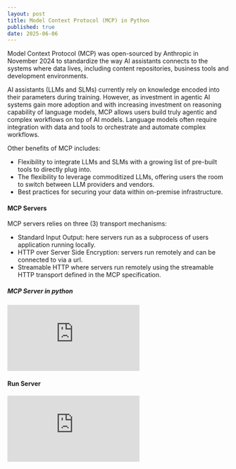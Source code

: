 ```yaml
---
layout: post
title: Model Context Protocol (MCP) in Python
published: true
date: 2025-06-06
---
```

Model Context Protocol (MCP) was open-sourced by Anthropic in November 2024 to standardize the way AI assistants connects to the systems where data lives, including content repositories, business tools and development environments.

AI assistants (LLMs and SLMs) currently rely on knowledge encoded into their parameters during training. However, as investment in agentic AI systems gain more adoption and with increasing investment on reasoning capability of language models, MCP allows users build truly agentic and complex workflows on top of AI models. Language models often require integration with data and tools to orchestrate and automate complex workflows. 

Other benefits of MCP includes:

- Flexibility to integrate LLMs and SLMs with a growing list of pre-built tools to directly plug into.
- The flexibility to leverage commoditized LLMs, offering users the room to switch between LLM providers and vendors.
- Best practices for securing your data within on-premise infrastructure.

#### MCP Servers

MCP servers relies on three (3) transport mechanisms:
- Standard Input Output: here servers run as a subprocess of users application running locally.
- HTTP over Server Side Encryption: servers run remotely and can be connected to via a url.
- Streamable HTTP where servers run remotely using the streamable HTTP transport defined in the MCP specification.

##### MCP Server in python
![](https://github.com/sodiqadewole/AI-Agents/blob/main/Creating_MCP_Server.md)


#### Run Server
![](https://github.com/sodiqadewole/AI-Agents/blob/main/running_mcp_server.md)
